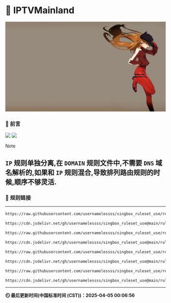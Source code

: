 
# 🧸 IPTVMainland
![](https://raw.githubusercontent.com/usernamelessss/picture-bed/main/images/202504042256831.jpg)
### 📣 前言
![](https://shields.io/badge/-移除重复规则-ff69b4) ![](https://shields.io/badge/-IP&nbsp;规则单独存放不与&nbsp;DOMAIN&nbsp;等混合-green)
> [!NOTE]
**`IP` 规则单独分离,在 `DOMAIN` 规则文件中,不需要 `DNS` 域名解析的,如果和 `IP` 规则混合,导致排列路由规则的时候,顺序不够灵活.**
---

###  🔗 规则链接
---

```url
https://raw.githubusercontent.com/usernamelessss/singbox_ruleset_use/refs/heads/main/rule/IPTVMainland/IPTVMainland_No_IP.json
```

```url
https://cdn.jsdelivr.net/gh/usernamelessss/singbox_ruleset_use@main/rule/IPTVMainland/IPTVMainland_No_IP.json
```

```url
https://raw.githubusercontent.com/usernamelessss/singbox_ruleset_use/refs/heads/main/rule/IPTVMainland/IPTVMainland_No_IP.srs
```

```url
https://cdn.jsdelivr.net/gh/usernamelessss/singbox_ruleset_use@main/rule/IPTVMainland/IPTVMainland_No_IP.srs
```

```url
https://raw.githubusercontent.com/usernamelessss/singbox_ruleset_use/refs/heads/main/rule/IPTVMainland/IPTVMainland.json
```

```url
https://cdn.jsdelivr.net/gh/usernamelessss/singbox_ruleset_use@main/rule/IPTVMainland/IPTVMainland.json
```

```url
https://raw.githubusercontent.com/usernamelessss/singbox_ruleset_use/refs/heads/main/rule/IPTVMainland/IPTVMainland.srs
```

```url
https://cdn.jsdelivr.net/gh/usernamelessss/singbox_ruleset_use@main/rule/IPTVMainland/IPTVMainland.srs
```

---
**⏲️ 最后更新时间(中国标准时间 (CST))：2025-04-05 00:06:56**